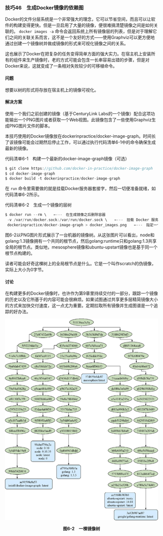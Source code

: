 ### 技巧46　生成Docker镜像的依赖图

Docker的文件分层系统是一个非常强大的理念，它可以节省空间，而且可以让软件的构建变得更快。但是一旦启用了大量的镜像，便很难搞清楚镜像之间是如何关联的。 `docker images -a` 命令会返回系统上所有镜像层的列表，但是对于理解它们之间的关联关系而言，这不是一个友好的方式——使用Graphviz可以更方便地通过创建一个镜像树并做成镜像的形式来可视化镜像之间的关系。

这也展示了Docker在把复杂的任务变得简单方面的强大实力。在宿主机上安装所有的组件来生产镜像时，老的方式可能会包含一长串容易出错的步骤，但是对Docker来说，这就变成了一条相对失败较少的可移植命令。

#### 问题

想要以树的形式将存放在宿主机上的镜像可视化。

#### 解决方案

使用一个我们之前创建的镜像（基于CenturyLink Labs的一个镜像）配合这项功能输出一个PNG图片或者获取一个Web视图。此镜像包含了一些使用Graphviz生成PNG图片文件的脚本。

本技巧使用的Docker镜像放在dockerinpractice/docker-image-graph。时间长了该镜像可能会过期然后停止工作，可以通过执行代码清单6-1中的命令确保生成最新的镜像。

代码清单6-1　构建一个最新的docker-image-graph镜像（可选）

```c
$ git clone https://github.com/docker-in-practice/docker-image-graph
$ cd docker-image-graph
$ docker build -t dockerinpractice/docker-image-graph
```

在 `run` 命令里需要做的就是挂载Docker服务器套接字，然后一切便准备就绪，如代码清单6-2所示。

代码清单6-2　生成一个镜像的层树

```c
$ docker run --rm \　　⇽---　在生成镜像之后删除容器
 -v /var/run/docker.sock:/var/run/docker.sock \　　⇽---　挂载 Docker 服务器的Unix 域套接字，以便可以在容器里访问Docker服务器。如果已经更改了Docker守护进程的默认配置，这将不会奏效
 dockerinpractice/docker-image-graph > docker_images.png　　⇽---　指定一个镜像然后生成一个PNG图片作为制品
```

图6-2以PNG图片形式展示了一台机器的镜像树。从这张图片可以看出，node和golang:1.3镜像拥有一个共同的根节点，然后golang:runtime只和golang:1.3共享全局的根节点。类似地，mesosphere镜像和ubuntu-upstart镜像也是基于同一个根节点构建的。

读者可能会好奇这棵树上的全局根节点是什么。它是一个叫作scratch的伪镜像，实际上大小为0字节。

#### 讨论

在构建更多的Docker镜像时，也许作为第9章里持续交付的一部分，跟踪一个镜像的历史以及它所基于的内容可能会很麻烦。如果试图通过共享更多层精简镜像大小的方式来加快交付速度，这一点尤为重要。定期拉取所有镜像并生成图谱是一个追踪的好办法。

![34.png](../images/34.png)
<center class="my_markdown"><b class="my_markdown">图6-2　一棵镜像树</b></center>


